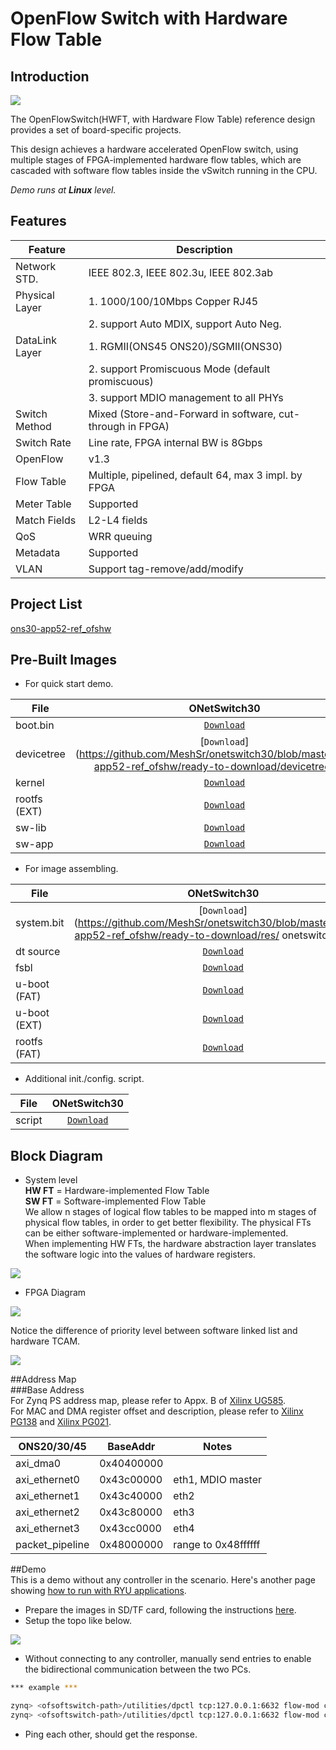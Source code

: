 # OpenFlow Switch with Hardware Flow Table

## Introduction

![](../images/openflow-switch.gif)

The OpenFlowSwitch(HWFT, with Hardware Flow Table) reference design provides a set of board-specific projects.  

This design achieves a hardware accelerated OpenFlow switch, using multiple stages of FPGA-implemented hardware flow tables, which are cascaded with software flow tables inside the vSwitch running in the CPU.  

_Demo runs at **Linux** level._  

## Features  
| Feature | Description |
| ------- | ----------- |
| Network STD.    | IEEE 802.3, IEEE 802.3u, IEEE 802.3ab |
| Physical Layer  | 1. 1000/100/10Mbps Copper RJ45|
|                 | 2. support Auto MDIX, support Auto Neg. |
| DataLink Layer  | 1. RGMII(ONS45 ONS20)/SGMII(ONS30) |
|                 | 2. support Promiscuous Mode (default promiscuous) |
|                 | 3. support MDIO management to all PHYs |
| Switch Method   | Mixed (Store-and-Forward in software, cut-through in FPGA) |
| Switch Rate     | Line rate, FPGA internal BW is 8Gbps |
| OpenFlow        | v1.3 |
| Flow Table      | Multiple, pipelined, default 64, max 3 impl. by FPGA |
| Meter Table     | Supported |
| Match Fields    | L2-L4 fields |
| QoS             | WRR queuing |
| Metadata        | Supported |
| VLAN            | Support tag-remove/add/modify |

## Project List  

[ons30-app52-ref_ofshw](https://github.com/MeshSr/onetswitch30/tree/master/ons30-app52-ref_ofshw)

## Pre-Built Images  
* For quick start demo.  

| File         | ONetSwitch30 |
| ----         |:------------:|
| boot.bin  |[`Download`](https://github.com/MeshSr/onetswitch30/blob/master/ons30-app52-ref_ofshw/ready-to-download/boot.bin) |
| devicetree   |[`Download`](https://github.com/MeshSr/onetswitch30/blob/master/ons30-app52-ref_ofshw/ready-to-download/devicetree.    dtb) |
| kernel       |[`Download`](https://github.com/MeshSr/common-bin/blob/master/kernel/uImage) |
| rootfs (EXT) |[`Download`](https://github.com/MeshSr/common-bin/blob/master/rootfs/rootfs_ext4.tar.gz) |
| sw-lib       |[`Download`](https://github.com/MeshSr/common-bin/tree/master/lib) |
| sw-app       |[`Download`](https://github.com/MeshSr/common-bin/tree/master/ofs-hw) |

* For image assembling.

| File         | ONetSwitch30 | 
| ----         |:------------:|
| system.bit   |[`Download`](https://github.com/MeshSr/onetswitch30/blob/master/ons30-app52-ref_ofshw/ready-to-download/res/           onetswitch_top.bit) |
| dt source    |[`Download`](https://github.com/MeshSr/onetswitch30/blob/master/ons30-app52-ref_ofshw/ready-to-download/res/devicetree.dts) |
| fsbl         |[`Download`](https://github.com/MeshSr/common-bin/blob/master/fsbl/fsbl-ons30.elf) |
| u-boot (FAT) |[`Download`](https://github.com/MeshSr/common-bin/blob/master/u-boot/u-boot-ons30-ram.elf) |
| u-boot (EXT) |[`Download`](https://github.com/MeshSr/common-bin/blob/master/u-boot/u-boot-ons30-ext.elf) |
| rootfs (FAT) |[`Download`](https://github.com/MeshSr/common-bin/blob/master/rootfs/uramdisk.image.gz) |

* Additional init./config. script.

| File         | ONetSwitch30 |
| ----         |:------------:|
| script       |[`Download`](https://github.com/MeshSr/onetswitch30/blob/master/ons30-app52-ref_ofshw/ready-to-download/init.sh) |


## Block Diagram  
* System level  
**HW FT** = Hardware-implemented Flow Table  
**SW FT** = Software-implemented Flow Table  
We allow n stages of logical flow tables to be mapped into m stages of physical flow tables, in order to get better flexibility. The physical FTs can be either software-implemented or hardware-implemented.  
When implementing HW FTs, the hardware abstraction layer translates the software logic into the values of hardware registers.

![](../images/app-demo/ons-ofshw-sysview.png)  

* FPGA Diagram

![](../images/app-demo/ons-ofshw-blockdiag.png)  


Notice the difference of priority level between software linked list and hardware TCAM.  

![](../images/app-demo/ons-ofshw-core.png)  

##Address Map  
###Base Address  
For Zynq PS address map, please refer to Appx. B of [Xilinx UG585](#).  
For MAC and DMA register offset and description, please refer to [Xilinx PG138](#) and [Xilinx PG021](#).  

| ONS20/30/45   | BaseAddr   | Notes |
| -----------   | --------   | ----- |
| axi_dma0      | 0x40400000 | |
| axi_ethernet0 | 0x43c00000 | eth1, MDIO master |
| axi_ethernet1 | 0x43c40000 | eth2 |
| axi_ethernet2 | 0x43c80000 | eth3 |
| axi_ethernet3 | 0x43cc0000 | eth4 |
| packet_pipeline | 0x48000000 | range to 0x48ffffff |


##Demo  
This is a demo without any controller in the scenario. Here's another page showing [how to run with RYU applications](https://github.com/MeshSr/wiki/wiki/Run-RYU-Builtin-App).  

* Prepare the images in SD/TF card, following the instructions [here](https://github.com/MeshSr/wiki/wiki/Run-RYU-Builtin-App).  
* Setup the topo like below.  

![](../images/app-demo/ons-ofs-topo-dpctl.png)  

* Without connecting to any controller, manually send entries to enable the bidirectional communication between the two PCs.  

```bash
*** example ***

zynq> <ofsoftswitch-path>/utilities/dpctl tcp:127.0.0.1:6632 flow-mod cmd=add,table=0,prio=1 in_port=1 apply:output=2
zynq> <ofsoftswitch-path>/utilities/dpctl tcp:127.0.0.1:6632 flow-mod cmd=add,table=0,prio=0 in_port=2 apply:output=1

```  

* Ping each other, should get the response.
